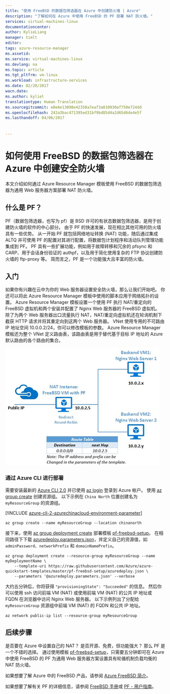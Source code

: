 ```yaml
---
title: "使用 FreeBSD 的数据包筛选器在 Azure 中创建防火墙 | Azure"
description: "了解如何在 Azure 中使用 FreeBSD 的 PF 部署 NAT 防火墙。"
services: virtual-machines-linux
documentationcenter: 
author: KylieLiang
manager: timlt
editor: 
tags: azure-resource-manager
ms.assetid: 
ms.service: virtual-machines-linux
ms.devlang: na
ms.topic: article
ms.tgt_pltfrm: vm-linux
ms.workload: infrastructure-services
ms.date: 02/20/2017
wacn.date: 
ms.author: kyliel
translationtype: Human Translation
ms.sourcegitcommit: e0e6e13098e42358a7eaf3a810930af750e724dd
ms.openlocfilehash: 242a3bac471395ed31bf9bd85d4a2d65d6de4e5f
ms.lasthandoff: 04/06/2017


---
```


# <a name="how-to-use-freebsds-packet-filter-to-create-a-secure-firewall-in-azure"></a>如何使用 FreeBSD 的数据包筛选器在 Azure 中创建安全防火墙
本文介绍如何通过 Azure Resource Manager 模板使用 FreeBSD 的数据包筛选器为通用 Web 服务器方案部署 NAT 防火墙。

## <a name="what-is-pf"></a>什么是 PF？
PF（数据包筛选器，也写为 pf）是 BSD 许可的有状态数据包筛选器，是用于创建防火墙的软件的中心部分。 由于 PF 的快速发展，现在相比其他可用的防火墙具有一些优势。 从一开始 PF 就包括网络地址转换 (NAT) 功能，随后通过集成 ALTQ 并可使用 PF 的配置对其进行配置，将数据包计划程序和活动队列管理功能集成到 PF。 PF 具有一些扩展功能，例如用于故障转移和冗余的 pfsync 和 CARP、用于会话身份验证的 authpf，以及用于简化使用复杂的 FTP 协议创建防火墙的 ftp-proxy 等。 简而言之，PF 是一个功能强大且丰富的防火墙。 

## <a name="get-started"></a>入门
如果你有兴趣在云中为你的 Web 服务器设置安全防火墙，那么让我们开始吧。 你还可以将此 Azure Resource Manager 模板中使用的脚本应用于网络拓扑的设置。
Azure Resource Manager 模板设置一个使用 PF 执行 NAT/重定向的 FreeBSD 虚拟机和两个安装并配置了 Nginx Web 服务器的 FreeBSD 虚拟机。 除了为两个 Web 服务器出口流量执行 NAT，NAT/重定向虚拟机还在轮询机制下截获 HTTP 请求并将其重定向到这两个 Web 服务器。 VNet 使用专用的不可路由 IP 地址空间 10.0.0.2/24，你可以修改模板的参数。 Azure Resource Manager 模板还为整个 VNet 定义路由表，该路由表是用于替代基于目标 IP 地址的 Azure 默认路由的各个路由的集合。 

![pf_topology](./media/freebsd-pf-nat/pf_topology.jpg)

### <a name="deploy-through-azure-cli"></a>通过 Azure CLI 进行部署
需要安装最新的 [Azure CLI 2.0](https://docs.microsoft.com/cli/azure/install-az-cli2) 并已使用 [az login](https://docs.microsoft.com/cli/azure/#login) 登录到 Azure 帐户。 使用 [az group create](https://docs.microsoft.com/cli/azure/group#create) 创建资源组。 以下示例在 `China North` 位置创建名为 `myResourceGroup` 的资源组。

[!INCLUDE [azure-cli-2-azurechinacloud-environment-parameter](../../../includes/azure-cli-2-azurechinacloud-environment-parameter.md)]

```azurecli
az group create --name myResourceGroup --location chinanorth
```

接下来，使用 [az group deployment create](https://docs.microsoft.com/cli/azure/group/deployment#create) 部署模板 [pf-freebsd-setup](https://github.com/Azure/azure-quickstart-templates/tree/master/pf-freebsd-setup)。 在相同路径下下载 [azuredeploy.parameters.json](https://github.com/Azure/azure-quickstart-templates/blob/master/pf-freebsd-setup/azuredeploy.parameters.json)，并定义自己的资源值，如 `adminPassword`、`networkPrefix` 和 `domainNamePrefix`。 

```azurecli
az group deployment create --resource-group myResourceGroup --name myDeploymentName \
    --template-uri https://raw.githubusercontent.com/Azure/azure-quickstart-templates/master/pf-freebsd-setup/azuredeploy.json \
    --parameters '@azuredeploy.parameters.json' --verbose
```

大约五分钟后，你将获得 `"provisioningState": "Succeeded"` 的信息。 然后你可以使用 ssh 访问前端 VM (NAT) 或使用前端 VM (NAT) 的公共 IP 地址或 FQDN 在浏览器中访问 Nginx Web 服务器。 以下示例列出了分配给 `myResourceGroup` 资源组中前端 VM (NAT) 的 FQDN 和公共 IP 地址。 

```azurecli
az network public-ip list --resource-group myResourceGroup
```

## <a name="next-steps"></a>后续步骤
是否要在 Azure 中设置自己的 NAT？ 是否开源、免费，但功能强大？ 那么 PF 是一个不错的选择。 通过使用模板 [pf-freebsd-setup](https://github.com/Azure/azure-quickstart-templates/tree/master/pf-freebsd-setup)，只需要五分钟即可在 Azure 中使用 FreeBSD 的 PF 为通用 Web 服务器方案设置具有轮循机制负载均衡的 NAT 防火墙。 

如果想要了解 Azure 中的 FreeBSD 产品，请参阅 [Azure FreeBSD 简介](../virtual-machines-freebsd-intro-on-azure.md)。

如果想要了解有关 PF 的详细信息，请参阅 [FreeBSD 手册](https://www.freebsd.org/doc/handbook/firewalls-pf.html)或 [PF - 用户指南](https://www.freebsd.org/doc/handbook/firewalls-pf.html)。

